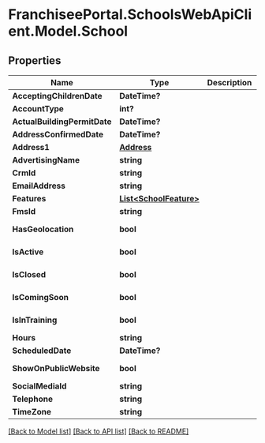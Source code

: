 # FranchiseePortal.SchoolsWebApiClient.Model.School

## Properties

Name | Type | Description | Notes
------------ | ------------- | ------------- | -------------
**AcceptingChildrenDate** | **DateTime?** |  | [optional] 
**AccountType** | **int?** |  | [optional] 
**ActualBuildingPermitDate** | **DateTime?** |  | [optional] 
**AddressConfirmedDate** | **DateTime?** |  | [optional] 
**Address1** | [**Address**](Address.md) |  | [optional] 
**AdvertisingName** | **string** |  | [optional] 
**CrmId** | **string** |  | [optional] 
**EmailAddress** | **string** |  | [optional] 
**Features** | [**List&lt;SchoolFeature&gt;**](SchoolFeature.md) |  | [optional] 
**FmsId** | **string** |  | [optional] 
**HasGeolocation** | **bool** |  | [optional] [readonly] 
**IsActive** | **bool** |  | [optional] [readonly] 
**IsClosed** | **bool** |  | [optional] [readonly] 
**IsComingSoon** | **bool** |  | [optional] [readonly] 
**IsInTraining** | **bool** |  | [optional] [readonly] 
**Hours** | **string** |  | [optional] 
**ScheduledDate** | **DateTime?** |  | [optional] 
**ShowOnPublicWebsite** | **bool** |  | [optional] [readonly] 
**SocialMediaId** | **string** |  | [optional] 
**Telephone** | **string** |  | [optional] 
**TimeZone** | **string** |  | [optional] 

[[Back to Model list]](../README.md#documentation-for-models) [[Back to API list]](../README.md#documentation-for-api-endpoints) [[Back to README]](../README.md)

